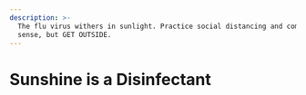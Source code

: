 ```yaml
---
description: >-
  The flu virus withers in sunlight. Practice social distancing and common
  sense, but GET OUTSIDE.
---
```


# Sunshine is a Disinfectant

